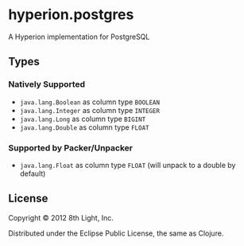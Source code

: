 hyperion.postgres
============

A Hyperion implementation for PostgreSQL

## Types

### Natively Supported

* `java.lang.Boolean` as column type `BOOLEAN`
* `java.lang.Integer` as column type `INTEGER`
* `java.lang.Long` as column type `BIGINT`
* `java.lang.Double` as column type `FLOAT`

### Supported by Packer/Unpacker

* `java.lang.Float` as column type `FLOAT` (will unpack to a double by default)

## License

Copyright © 2012 8th Light, Inc.

Distributed under the Eclipse Public License, the same as Clojure.

